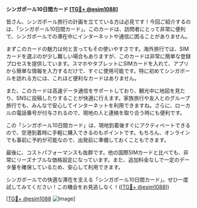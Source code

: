 **シンガポール10日間カード [[TG💪+ @esim1088](https://t.me/s/esim1088)]**

皆さん、シンガポール旅行の計画を立てている方は必見です！今回ご紹介するのは、「シンガポール10日間カード」。このカードは、訪問者にとって非常に便利で、シンガポールでの滞在中にインターネットや通信に困ることがありません。

まずこのカードの魅力は何と言ってもその使いやすさです。海外旅行では、SIMカードを選ぶのが少し難しい場合もありますが、このカードは非常に簡単な登録プロセスを提供しています。スマホやタブレットにSIMカードを入れて、アプリから簡単な情報を入力するだけで、すぐに使用可能です。特に初めてシンガポールを訪れる方には、これほど便利なカードはありません。

また、このカードは高速データ通信をサポートしており、観光中に地図を見たり、SNSに投稿したりすることが快適に行えます。家族旅行や友人とのグループ旅行でも、みんなで安心してインターネットを利用できますね。さらに、ローカルの電話番号が付与されるので、現地の人と連絡を取り合う時にも便利です。

この「シンガポール10日間カード」は、現地到着後すぐにアクティベートできるので、空港到着時に手軽に購入できるのもポイントです。もちろん、オンラインでも事前に予約が可能なので、出発前に準備しておくこともできます。

最後に、コストパフォーマンスも抜群です。他の国際SIMカードと比べても、非常にリーズナブルな価格設定になっています。また、追加料金なしで一定のデータ量を確保しているため、安心して利用できます。

シンガポールでの快適な滞在を支える「シンガポール10日間カード」。ぜひ一度試してみてください！この機会をお見逃しなく！([[TG💪+ @esim1088](https://t.me/s/esim1088)])

[[TG💪+ @esim1088](https://t.me/s/esim1088) ![Image](https://i.postimg.cc/Y0z9fWf4/image.png)]